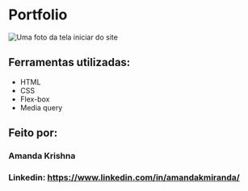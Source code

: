 # Portfolio
![Uma foto da tela iniciar do site](![image](https://github.com/user-attachments/assets/3a61a430-13e4-4b43-a1fb-d53300d23e7e)
)
## Ferramentas utilizadas:

* HTML
* CSS
* Flex-box
* Media query

## Feito por:

### Amanda Krishna
### Linkedin: https://www.linkedin.com/in/amandakmiranda/

